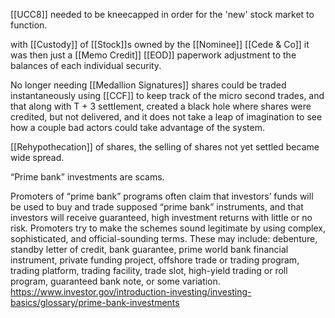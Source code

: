 [[UCC8]] needed to be kneecapped in order for the 'new' stock market to function.

with [[Custody]] of [[Stock]]s owned by the [[Nominee]] [[Cede & Co]] it was then just a [[Memo Credit]] [[EOD]] paperwork adjustment to the balances of each individual security.

No longer needing [[Medallion Signatures]] shares could be traded instantaneously using [[CCF]] to keep track of the micro second trades, and that along with T + 3 settlement, created a black hole where shares were credited, but not delivered, and it does not take a leap of imagination to see how a couple bad actors could take advantage of the system.

[[Rehypothecation]] of shares, the selling of shares not yet settled became wide spread.

“Prime bank” investments are scams.

Promoters of “prime bank” programs often claim that investors’ funds will be used to buy and trade supposed “prime bank” instruments, and that investors will receive guaranteed, high investment returns with little or no risk. Promoters try to make the schemes sound legitimate by using complex, sophisticated, and official-sounding terms. These may include: debenture, standby letter of credit, bank guarantee, prime world bank financial instrument, private funding project, offshore trade or trading program, trading platform, trading facility, trade slot, high-yield trading or roll program, guaranteed bank note, or some variation.
https://www.investor.gov/introduction-investing/investing-basics/glossary/prime-bank-investments